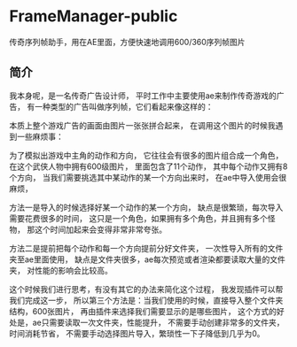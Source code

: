 # FrameManager-public
传奇序列帧助手，用在AE里面，方便快速地调用600/360序列帧图片


## 简介
我本身呢，是一名传奇广告设计师，
平时工作中主要使用ae来制作传奇游戏的广告，
有一种类型的广告叫做序列帧，它们看起来像这样的：


本质上整个游戏广告的画面由图片一张张拼合起来，
在调用这个图片的时候我遇到一些麻烦事：

为了模拟出游戏中主角的动作和方向，
它往往会有很多的图片组合成一个角色，
在这个武侠人物中拥有600级图片，
里面包含了11个动作，
其中每个动作又拥有8个方向，
当我们需要挑选其中某动作的某一个方向出来时，
在ae中导入使用会很麻烦，

方法一是导入的时候选择好某一个动作的某一个方向，
缺点是很繁琐，每次导入需要花费很多的时间，
这只是一个角色，如果拥有多个角色，并且拥有多个怪物，
那这个时间加起来会变得非常非常夸张。

方法二是提前把每个动作和每一个方向提前分好文件夹，
一次性导入所有的文件夹至ae里面使用，
缺点是文件夹很多，ae每次预览或者渲染都要读取大量的文件夹，
对性能的影响会比较高。

这个时候我们进行思考，有没有其它的办法来简化这个过程，
我发现插件可以帮我们完成这一步，
所以第三个方法是：当我们使用的时候，直接导入整个文件夹结构，600张图片，
再由插件来选择我们需要显示的是哪些图片，
这个方式的好处是，ae只需要读取一次文件夹，性能提升，
不需要手动创建非常多的文件夹，时间消耗节省，
不需要手动选择图片导入，繁琐性一下子降低到几乎为0。


